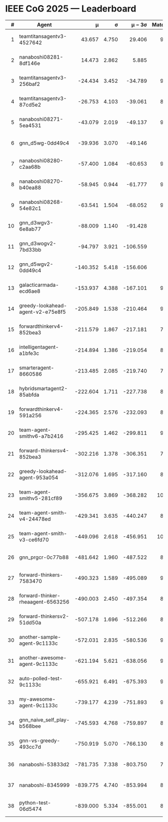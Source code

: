 # IEEE CoG 2025 — Leaderboard

| # | Agent | μ | σ | μ − 3σ | Matches | Updated |
|---:|---|---:|---:|---:|---:|---|
| 1 | teamtitansagentv3-4527642 | 43.657 | 4.750 | 29.406 | 9916 | 2025-08-31 05:50 |
| 2 | nanaboshi08281-8df146e | 14.473 | 2.862 | 5.885 | 376 | 2025-08-31 05:50 |
| 3 | teamtitansagentv3-256baf2 | -24.434 | 3.452 | -34.789 | 9834 | 2025-08-31 05:50 |
| 4 | teamtitansagentv3-87cd5e2 | -26.753 | 4.103 | -39.061 | 8918 | 2025-08-31 05:50 |
| 5 | nanaboshi08271-5ea4531 | -43.079 | 2.019 | -49.137 | 9778 | 2025-08-31 05:50 |
| 6 | gnn_d5wg-0dd49c4 | -39.936 | 3.070 | -49.146 | 200 | 2025-08-31 05:50 |
| 7 | nanaboshi08280-c2aa68b | -57.400 | 1.084 | -60.653 | 9198 | 2025-08-31 05:50 |
| 8 | nanaboshi08270-b40ea88 | -58.945 | 0.944 | -61.777 | 9680 | 2025-08-31 05:50 |
| 9 | nanaboshi08268-54e82c1 | -63.541 | 1.504 | -68.052 | 9300 | 2025-08-31 05:50 |
| 10 | gnn_d3wgv3-6e8ab77 | -88.009 | 1.140 | -91.428 | 258 | 2025-08-31 05:50 |
| 11 | gnn_d3wogv2-7bd33bb | -94.797 | 3.921 | -106.559 | 414 | 2025-08-31 05:50 |
| 12 | gnn_d5wgv2-0dd49c4 | -140.352 | 5.418 | -156.606 | 306 | 2025-08-31 05:50 |
| 13 | galacticarmada-ecd6ae8 | -153.937 | 4.388 | -167.101 | 9040 | 2025-08-31 05:50 |
| 14 | greedy-lookahead-agent-v2-e75e8f5 | -205.849 | 1.538 | -210.464 | 9790 | 2025-08-31 05:50 |
| 15 | forwardthinkerv4-852bea3 | -211.579 | 1.867 | -217.181 | 7819 | 2025-08-31 05:50 |
| 16 | intelligentagent-a1bfe3c | -214.894 | 1.386 | -219.054 | 8061 | 2025-08-31 05:50 |
| 17 | smarteragent-8660586 | -213.485 | 2.085 | -219.740 | 7873 | 2025-08-31 05:50 |
| 18 | hybridsmartagent2-85abfda | -222.604 | 1.711 | -227.738 | 8391 | 2025-08-31 05:50 |
| 19 | forwardthinkerv4-591a256 | -224.365 | 2.576 | -232.093 | 8096 | 2025-08-31 05:50 |
| 20 | team-agent-smithv6-a7b2416 | -295.425 | 1.462 | -299.811 | 9980 | 2025-08-31 05:50 |
| 21 | forward-thinkersv4-852bea3 | -302.216 | 1.378 | -306.351 | 7720 | 2025-08-31 05:50 |
| 22 | greedy-lookahead-agent-953a054 | -312.076 | 1.695 | -317.160 | 8798 | 2025-08-31 05:50 |
| 23 | team-agent-smithv5-281cf89 | -356.675 | 3.869 | -368.282 | 10320 | 2025-08-31 05:50 |
| 24 | team-agent-smith-v4-24478ed | -429.341 | 3.635 | -440.247 | 8958 | 2025-08-31 05:50 |
| 25 | team-agent-smith-v3-ce6fd70 | -449.096 | 2.618 | -456.951 | 10718 | 2025-08-31 05:50 |
| 26 | gnn_prgcr-0c77b88 | -481.642 | 1.960 | -487.522 | 8790 | 2025-08-31 05:50 |
| 27 | forward-thinkers-7583470 | -490.323 | 1.589 | -495.089 | 9120 | 2025-08-31 05:50 |
| 28 | forward-thinker-rheaagent-6563256 | -490.003 | 2.450 | -497.354 | 8324 | 2025-08-31 05:50 |
| 29 | forward-thinkersv2-51dd50a | -507.178 | 1.696 | -512.266 | 8716 | 2025-08-31 05:50 |
| 30 | another-sample-agent-9c1133c | -572.031 | 2.835 | -580.536 | 9460 | 2025-08-31 05:50 |
| 31 | another-awesome-agent-9c1133c | -621.194 | 5.621 | -638.056 | 9000 | 2025-08-31 05:50 |
| 32 | auto-polled-test-9c1133c | -655.921 | 6.491 | -675.393 | 9580 | 2025-08-31 05:50 |
| 33 | my-awesome-agent-9c1133c | -739.177 | 4.239 | -751.893 | 9520 | 2025-08-31 05:50 |
| 34 | gnn_naive_self_play-b568bee | -745.593 | 4.768 | -759.897 | 8180 | 2025-08-31 05:50 |
| 35 | gnn-vs-greedy-493cc7d | -750.919 | 5.070 | -766.130 | 8460 | 2025-08-31 05:50 |
| 36 | nanaboshi-53833d2 | -781.735 | 7.338 | -803.750 | 7440 | 2025-08-31 05:50 |
| 37 | nanaboshi-8345999 | -839.775 | 4.740 | -853.994 | 8070 | 2025-08-31 05:50 |
| 38 | python-test-06d5474 | -839.000 | 5.334 | -855.001 | 8200 | 2025-08-31 05:50 |
